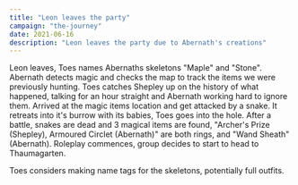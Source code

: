 ```yaml
---
title: "Leon leaves the party"
campaign: "the-journey"
date: 2021-06-16
description: "Leon leaves the party due to Abernath's creations"
---
```


Leon leaves, Toes names Abernaths skeletons "Maple" and "Stone". Abernath detects magic and checks the map to track the items we were previously hunting. Toes catches Shepley up on the history of what happened, talking for an hour straight and Abernath working hard to ignore them. Arrived at the magic items location and get attacked by a snake. It retreats into it's burrow with its babies, Toes goes into the hole. After a battle, snakes are dead and 3 magical items are found, "Archer's Prize (Shepley), Armoured Circlet (Abernath)" are both rings, and "Wand Sheath"(Abernath). Roleplay commences, group decides to start to head to Thaumagarten.

Toes considers making name tags for the skeletons, potentially full outfits.